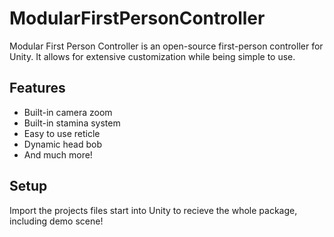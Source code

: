 # ModularFirstPersonController

Modular First Person Controller is an open-source first-person controller for Unity. It allows for extensive customization while being simple to use.

## Features
* Built-in camera zoom
* Built-in stamina system
* Easy to use reticle
* Dynamic head bob
* And much more!

## Setup
Import the projects files start into Unity to recieve the whole package, including demo scene!
